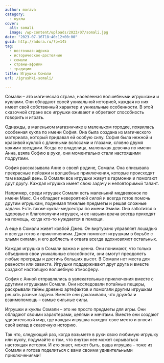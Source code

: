 ```yaml
---
author: morava
category:
  - куклы
cover:
  alt: somali
  image: /wp-content/uploads/2023/07/somali.jpg
date: "2023-07-16T18:40:12+00:00"
guid: http://adora.ru/?p=145
tag:
  - восточная-африка
  - историческое-достояние
  - сомали
  - страны-африки
  - традиции
title: Игрушки Сомали
url: /igrushki-somali/

---
```

Сомали – это магическая страна, населенная волшебными игрушками и куклами. Они обладают своей уникальной историей, каждая из них имеет свой собственный характер и уникальные особенности. В этой сказочной стране все игрушки оживают и обретают способность говорить и играть.

Однажды, в маленьком магазинчике в маленьком городке, появилась особенная кукла по имени София. Она была создана из магического материала, который придавал ей особую силу. София была нежной и красивой куклой с длинными волосами и глазами, словно двумя яркими звездами. Когда ее владелица, маленькая девочка по имени Анна, взяла Софию в руки, они моментально стали настоящими подругами.

София рассказывала Анне о своей родине, Сомали. Она описывала прекрасные пейзажи и волшебные приключения, которые происходят там каждый день. В Сомали все игрушки живут в гармонии и помогают друг другу. Каждая игрушка имеет свою задачу и неповторимый талант.

Например, среди игрушек Сомали есть маленький медвежонок по имени Макс. Он обладает невероятной силой и всегда готов помочь другим игрушкам, поднимая тяжелые предметы и решая сложные задачи. Есть также кукла-медсестра по имени Эмили. Она заботится о здоровье и благополучии игрушек, и ее навыки врача всегда приходят на помощь, когда кто-то нуждается в помощи.

А еще в Сомали живет ковбой Джек. Он виртуозно управляет лошадью и всегда готов к приключениям. Джек помогает игрушкам в борьбе с злыми силами, и его доблесть и отвага всегда вдохновляют остальных.

Каждая игрушка в Сомали важна и ценна. Они понимают, что только объединив свои уникальные способности, они смогут преодолеть любые преграды и достичь больших высот. В Сомали нет места для ревности или зависти. Игрушки поддерживают друг друга и вместе создают настоящую волшебную атмосферу.

София с Анной отправлялись в увлекательные приключения вместе с другими игрушками Сомали. Они исследовали потайные пещеры, раскрывали тайны древних артефактов и помогали другим игрушкам решать разные задачи. Вместе они доказывали, что дружба и взаимопомощь – самые сильные силы.

Игрушки и куклы Сомали – это не просто предметы для игры. Они обладают своими характерами, целями и мечтами. Вместе они создают удивительный мир, где каждая игрушка находит свое место и вносит свой вклад в сказочную историю.

Так что, следующий раз, когда возьмете в руки свою любимую игрушку или куклу, подумайте о том, что внутри нее может скрываться настоящая история. И кто знает, может быть, ваша игрушка – тоже из Сомали и готова поделиться с вами своими удивительными приключениями!
